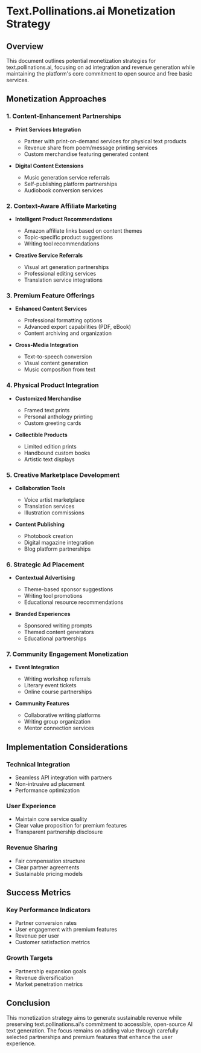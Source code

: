 # Text.Pollinations.ai Monetization Strategy

## Overview

This document outlines potential monetization strategies for text.pollinations.ai, focusing on ad integration and revenue generation while maintaining the platform's core commitment to open source and free basic services.

## Monetization Approaches

### 1. Content-Enhancement Partnerships
- **Print Services Integration**
  - Partner with print-on-demand services for physical text products
  - Revenue share from poem/message printing services
  - Custom merchandise featuring generated content
  
- **Digital Content Extensions**
  - Music generation service referrals
  - Self-publishing platform partnerships
  - Audiobook conversion services

### 2. Context-Aware Affiliate Marketing
- **Intelligent Product Recommendations**
  - Amazon affiliate links based on content themes
  - Topic-specific product suggestions
  - Writing tool recommendations

- **Creative Service Referrals**
  - Visual art generation partnerships
  - Professional editing services
  - Translation service integrations

### 3. Premium Feature Offerings
- **Enhanced Content Services**
  - Professional formatting options
  - Advanced export capabilities (PDF, eBook)
  - Content archiving and organization

- **Cross-Media Integration**
  - Text-to-speech conversion
  - Visual content generation
  - Music composition from text

### 4. Physical Product Integration
- **Customized Merchandise**
  - Framed text prints
  - Personal anthology printing
  - Custom greeting cards

- **Collectible Products**
  - Limited edition prints
  - Handbound custom books
  - Artistic text displays

### 5. Creative Marketplace Development
- **Collaboration Tools**
  - Voice artist marketplace
  - Translation services
  - Illustration commissions

- **Content Publishing**
  - Photobook creation
  - Digital magazine integration
  - Blog platform partnerships

### 6. Strategic Ad Placement
- **Contextual Advertising**
  - Theme-based sponsor suggestions
  - Writing tool promotions
  - Educational resource recommendations

- **Branded Experiences**
  - Sponsored writing prompts
  - Themed content generators
  - Educational partnerships

### 7. Community Engagement Monetization
- **Event Integration**
  - Writing workshop referrals
  - Literary event tickets
  - Online course partnerships

- **Community Features**
  - Collaborative writing platforms
  - Writing group organization
  - Mentor connection services

## Implementation Considerations

### Technical Integration
- Seamless API integration with partners
- Non-intrusive ad placement
- Performance optimization

### User Experience
- Maintain core service quality
- Clear value proposition for premium features
- Transparent partnership disclosure

### Revenue Sharing
- Fair compensation structure
- Clear partner agreements
- Sustainable pricing models

## Success Metrics

### Key Performance Indicators
- Partner conversion rates
- User engagement with premium features
- Revenue per user
- Customer satisfaction metrics

### Growth Targets
- Partnership expansion goals
- Revenue diversification
- Market penetration metrics

## Conclusion

This monetization strategy aims to generate sustainable revenue while preserving text.pollinations.ai's commitment to accessible, open-source AI text generation. The focus remains on adding value through carefully selected partnerships and premium features that enhance the user experience.